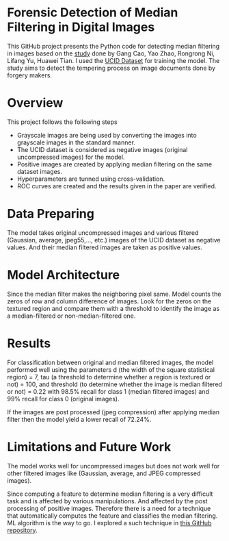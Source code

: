 # Forensic Detection of Median Filtering in Digital Images
This GitHub project presents the Python code for detecting median filtering in images based on the [study](https://ieeexplore.ieee.org/abstract/document/5583869) done by Gang Cao, Yao Zhao, Rongrong Ni, Lifang Yu, Huawei Tian. I used the [UCID Dataset](https://www.researchgate.net/publication/220979862_UCID_An_uncompressed_color_image_database) for training the model.
The study aims to detect the tempering process on image documents done by forgery makers.

# Overview
This project follows the following steps
- Grayscale images are being used by converting the images into grayscale images in the standard manner.
- The UCID dataset is considered as negative images (original uncompressed images) for the model.
- Positive images are created by applying median filtering on the same dataset images.
- Hyperparameters are tunned using cross-validation.
- ROC curves are created and the results given in the paper are verified.

# Data Preparing
The model takes original uncompressed images and various filtered (Gaussian, average, jpeg55,..., etc.) images of the UCID dataset as negative values. And their median filtered images are taken as positive values.

# Model Architecture
Since the median filter makes the neighboring pixel same. Model counts the zeros of row and column difference of images. Look for the zeros on the textured region and compare them with a threshold to identify the image as a median-filtered or non-median-filtered one.

# Results
For classification between original and median filtered images, the model performed well using the parameters d (the width of the square statistical region) = 7, tau (a threshold to determine whether a region is textured or not) = 100, and threshold (to determine whether the image is median filtered or not) = 0.22 with 98.5% recall for class 1 (median filtered images) and 99% recall for class 0 (original images).

If the images are post processed (jpeg compression) after applying median filter then the model yield a lower recall of $72.24\%$.

# Limitations and Future Work
The model works well for uncompressed images but does not work well for other filtered images like (Gaussian, average, and JPEG compressed images).

Since computing a feature to determine median filtering is a very difficult task and is affected by various manipulations. And affected by the post processing of positive images. Therefore there is a need for a technique that automatically computes the feature and classifies the median filtering. ML algorithm is the way to go. I explored a such technique in [this GitHub repository](https://github.com/mkreman/Median-Filtering-Forensics-Based-on-Convlutional-Neural-Network.git).